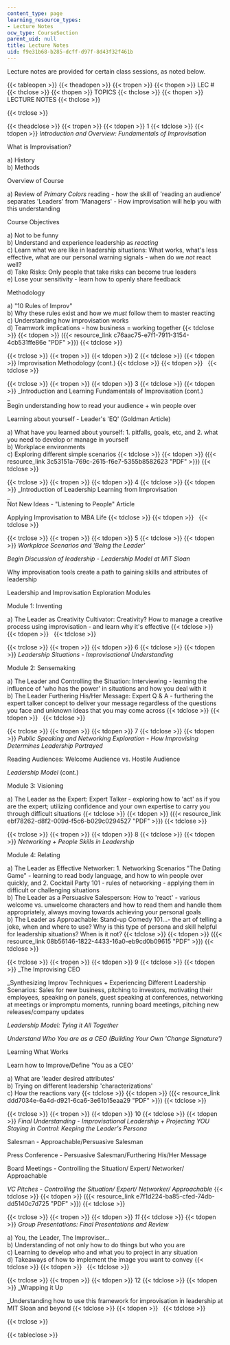 ```yaml
---
content_type: page
learning_resource_types:
- Lecture Notes
ocw_type: CourseSection
parent_uid: null
title: Lecture Notes
uid: f9e31b68-b285-dcff-d97f-8d43f32f461b
---
```


Lecture notes are provided for certain class sessions, as noted below.

{{< tableopen >}}
{{< theadopen >}}
{{< tropen >}}
{{< thopen >}}
LEC #
{{< thclose >}}
{{< thopen >}}
TOPICS
{{< thclose >}}
{{< thopen >}}
LECTURE NOTES
{{< thclose >}}

{{< trclose >}}

{{< theadclose >}}
{{< tropen >}}
{{< tdopen >}}
1
{{< tdclose >}}
{{< tdopen >}}
_Introduction and Overview: Fundamentals of Improvisation_  
  
What is Improvisation?  
  
a) History  
b) Methods  
  
Overview of Course  
  
a) Review of _Primary Colors_ reading - how the skill of 'reading an audience' separates 'Leaders' from 'Managers' - How improvisation will help you with this understanding  
  
Course Objectives  
  
a) Not to be funny  
b) Understand and experience leadership as _reacting_  
c) Learn what we are like in leadership situations: What works, what's less effective, what are our personal warning signals - when do we _not_ react well?  
d) Take Risks: Only people that take risks can become true leaders  
e) Lose your sensitivity - learn how to openly share feedback  
  
Methodology  
  
a) "10 Rules of Improv"  
b) Why these rules exist and how we _must_ follow them to master reacting  
c) Understanding how improvisation works  
d) Teamwork implications - how business = working together
{{< tdclose >}}
{{< tdopen >}}
({{< resource_link c76aac75-e7f1-7911-3154-4cb531ffe86e "PDF" >}})
{{< tdclose >}}

{{< trclose >}}
{{< tropen >}}
{{< tdopen >}}
2
{{< tdclose >}}
{{< tdopen >}}
Improvisation Methodology (cont.)
{{< tdclose >}}
{{< tdopen >}}
 
{{< tdclose >}}

{{< trclose >}}
{{< tropen >}}
{{< tdopen >}}
3
{{< tdclose >}}
{{< tdopen >}}
_Introduction and Learning Fundamentals of Improvisation (cont.)  
_  
Begin understanding how to read your audience + win people over  
  
Learning about yourself - Leader's 'EQ' (Goldman Article)  
  
a) What have you learned about yourself: 1. pitfalls, goals, etc, and 2. what you need to develop or manage in yourself  
b) Workplace environments  
c) Exploring different simple scenarios
{{< tdclose >}}
{{< tdopen >}}
({{< resource_link 3c53151a-769c-2615-f6e7-5355b8582623 "PDF" >}})
{{< tdclose >}}

{{< trclose >}}
{{< tropen >}}
{{< tdopen >}}
4
{{< tdclose >}}
{{< tdopen >}}
_Introduction of Leadership Learning from Improvisation  
_  
Not New Ideas - "Listening to People" Article  
  
Applying Improvisation to MBA Life
{{< tdclose >}}
{{< tdopen >}}
 
{{< tdclose >}}

{{< trclose >}}
{{< tropen >}}
{{< tdopen >}}
5
{{< tdclose >}}
{{< tdopen >}}
_Workplace Scenarios and 'Being the Leader'_  
  
_Begin Discussion of leadership - Leadership Model at MIT Sloan_  
  
Why improvisation tools create a path to gaining skills and attributes of leadership  
  
Leadership and Improvisation Exploration Modules  
  
Module 1: Inventing  
  
a) The Leader as Creativity Cultivator: Creativity? How to manage a creative process using improvisation - and learn why it's effective
{{< tdclose >}}
{{< tdopen >}}
 
{{< tdclose >}}

{{< trclose >}}
{{< tropen >}}
{{< tdopen >}}
6
{{< tdclose >}}
{{< tdopen >}}
_Leadership Situations - Improvisational Understanding_  
  
Module 2: Sensemaking  
  
a) The Leader and Controlling the Situation: Interviewing - learning the influence of 'who has the power' in situations and how you deal with it  
b) The Leader Furthering His/Her Message: Expert Q & A - furthering the expert talker concept to deliver your message regardless of the questions you face and unknown ideas that you may come across
{{< tdclose >}}
{{< tdopen >}}
 
{{< tdclose >}}

{{< trclose >}}
{{< tropen >}}
{{< tdopen >}}
7
{{< tdclose >}}
{{< tdopen >}}
_Public Speaking and Networking Exploration - How Improvising Determines Leadership Portrayed_  
  
Reading Audiences: Welcome Audience vs. Hostile Audience  
  
_Leadership Model_ (cont.)  
  
Module 3: Visioning  
  
a) The Leader as the Expert: Expert Talker - exploring how to 'act' as if you are the expert; utilizing confidence and your own expertise to carry you through difficult situations
{{< tdclose >}}
{{< tdopen >}}
({{< resource_link ebf78262-d8f2-009d-f5c6-b029c0294527 "PDF" >}})
{{< tdclose >}}

{{< trclose >}}
{{< tropen >}}
{{< tdopen >}}
8
{{< tdclose >}}
{{< tdopen >}}
_Networking + People Skills in Leadership_  
  
Module 4: Relating  
  
a) The Leader as Effective Networker: 1. Networking Scenarios "The Dating Game" - learning to read body language, and how to win people over quickly, and 2. Cocktail Party 101 - rules of networking - applying them in difficult or challenging situations  
b) The Leader as a Persuasive Salesperson: How to 'react' - various welcome vs. unwelcome characters and how to read them and handle them appropriately, always moving towards achieving your personal goals  
b) The Leader as Approachable: Stand-up Comedy 101…- the art of telling a joke, when and where to use? Why is this type of persona and skill helpful for leadership situations? When is it not?
{{< tdclose >}}
{{< tdopen >}}
({{< resource_link 08b56146-1822-4433-16a0-eb9cd0b09615 "PDF" >}})
{{< tdclose >}}

{{< trclose >}}
{{< tropen >}}
{{< tdopen >}}
9
{{< tdclose >}}
{{< tdopen >}}
_The Improvising CEO  
  
_Synthesizing Improv Techniques + Experiencing Different Leadership Scenarios: Sales for new business, pitching to investors, motivating their employees, speaking on panels, guest speaking at conferences, networking at meetings or impromptu moments, running board meetings, pitching new releases/company updates  
  
_Leadership Model: Tying it All Together_  
  
_Understand Who You are as a CEO (Building Your Own 'Change Signature')_  
  
Learning What Works  
  
Learn how to Improve/Define 'You as a CEO'  
  
a) What are 'leader desired attributes'  
b) Trying on different leadership 'characterizations'  
c) How the reactions vary
{{< tdclose >}}
{{< tdopen >}}
({{< resource_link ddd7034e-6a4d-d921-6ca6-3e61b15eaa29 "PDF" >}})
{{< tdclose >}}

{{< trclose >}}
{{< tropen >}}
{{< tdopen >}}
10
{{< tdclose >}}
{{< tdopen >}}
_Final Understanding - Improvisational Leadership + Projecting YOU Staying in Control: Keeping the Leader's Persona_  
  
Salesman - Approachable/Persuasive Salesman  
  
Press Conference - Persuasive Salesman/Furthering His/Her Message  
  
Board Meetings - Controlling the Situation/ Expert/ Networker/ Approachable  
  
_VC Pitches - Controlling the Situation/ Expert/ Networker/ Approachable_
{{< tdclose >}}
{{< tdopen >}}
({{< resource_link e7f1d224-ba85-cfed-74db-dd5140c7d725 "PDF" >}})
{{< tdclose >}}

{{< trclose >}}
{{< tropen >}}
{{< tdopen >}}
_11_
{{< tdclose >}}
{{< tdopen >}}
_Group Presentations: Final Presentations and Review_  
  
a) You, the Leader, The Improviser…  
b) Understanding of not only how to do things but who you are  
c) Learning to develop who and what you to project in any situation  
d) Takeaways of how to implement the image you want to convey
{{< tdclose >}}
{{< tdopen >}}
 
{{< tdclose >}}

{{< trclose >}}
{{< tropen >}}
{{< tdopen >}}
12
{{< tdclose >}}
{{< tdopen >}}
_Wrapping it Up  
  
_Understanding how to use this framework for improvisation in leadership at MIT Sloan and beyond
{{< tdclose >}}
{{< tdopen >}}
 
{{< tdclose >}}

{{< trclose >}}

{{< tableclose >}}